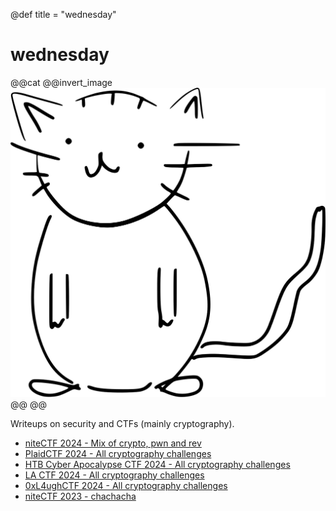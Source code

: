 @def title = "wednesday"

# wednesday


@@cat
@@invert_image
![Manchester by the Sea](./assets/Black_and_White_Cat_Sketch.svg)
@@
@@



Writeups on security and CTFs (mainly cryptography).


- [niteCTF 2024 - Mix of crypto, pwn and rev](/ctf/niteCTF2024)
- [PlaidCTF 2024 - All cryptography challenges](/ctf/plaid24)
- [HTB Cyber Apocalypse CTF 2024 - All cryptography challenges](/ctf/htbroyale24)
- [LA CTF 2024 - All cryptography challenges](/ctf/lactf24)
- [0xL4ughCTF 2024 - All cryptography challenges](/ctf/0xL4ughCTF2024)
- [niteCTF 2023 - chachacha](/ctf/niteCTF2023)


